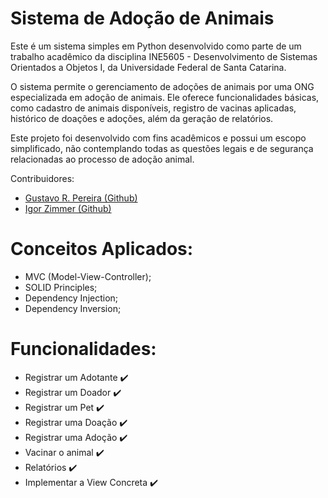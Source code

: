 # Sistema de Adoção de Animais

Este é um sistema simples em Python desenvolvido como parte de um trabalho acadêmico da disciplina INE5605 - Desenvolvimento de Sistemas Orientados a Objetos I, da Universidade Federal de Santa Catarina.

O sistema permite o gerenciamento de adoções de animais por uma ONG especializada em adoção de animais. Ele oferece funcionalidades básicas, como cadastro de animais disponíveis, registro de vacinas aplicadas, histórico de doações e adoções, além da geração de relatórios.

Este projeto foi desenvolvido com fins acadêmicos e possui um escopo simplificado, não contemplando todas as questões legais e de segurança relacionadas ao processo de adoção animal.

Contribuidores:
- [Gustavo R. Pereira (Github)](https://github.com/gustavoroc)
- [Igor Zimmer (Github)](https://github.com/igrzi)

# Conceitos Aplicados:
- MVC (Model-View-Controller);
- SOLID Principles;
- Dependency Injection;
- Dependency Inversion;

# Funcionalidades: 
-  Registrar um Adotante ✔️
-  Registrar um Doador ✔️
-  Registrar um Pet ✔️
-  Registrar uma Doação ✔️
-  Registrar uma Adoção ✔️
-  Vacinar o animal ✔️
-  Relatórios ✔️
-  Implementar a View Concreta ✔️
